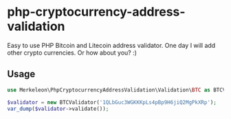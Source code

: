 # php-cryptocurrency-address-validation

Easy to use PHP Bitcoin and Litecoin address validator.
One day I will add other crypto currencies. Or how about you? :)

## Usage


```php
use Merkeleon\PhpCryptocurrencyAddressValidation\Validation\BTC as BTCValidator;

$validator = new BTCValidator('1QLbGuc3WGKKKpLs4pBp9H6jiQ2MgPkXRp');
var_dump($validator->validate());

```
